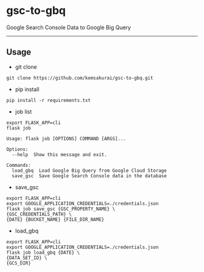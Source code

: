 # gsc-to-gbq
Google Search Console Data to Google Big Query

--------------
## Usage   

* git clone     
```console
git clone https://github.com/kemsakurai/gsc-to-gbq.git    
```

* pip install    
```console
pip install -r requirements.txt    
```

* job list   
```console
export FLASK_APP=cli
flask job 
```

```console
Usage: flask job [OPTIONS] COMMAND [ARGS]...

Options:
  --help  Show this message and exit.

Commands:
  load_gbq  Load Google Big Query from Google Cloud Storage
  save_gsc  Save Google Search Console data in the database

```

* save_gsc    
```console
export FLASK_APP=cli
export GOOGLE_APPLICATION_CREDENTIALS=./credentials.json
flask job save_gsc {GSC_PROPERTY_NAME} \
{GSC_CREDENTIALS_PATH} \
{DATE} {BUCKET_NAME} {FILE_DIR_NAME}
```

* load_gbq     
```console
export FLASK_APP=cli
export GOOGLE_APPLICATION_CREDENTIALS=./credentials.json
flask job load_gbq {DATE} \
{DATA_SET_ID} \
{GCS_DIR}
```

